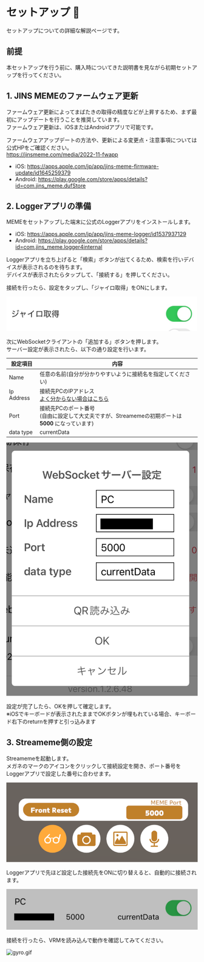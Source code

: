 ﻿# セットアップ 🔧

セットアップについての詳細な解説ページです。

## 前提

本セットアップを行う前に、購入時についてきた説明書を見ながら初期セットアップを行ってください。

## 1. JINS MEMEのファームウェア更新

ファームウェア更新によってまばたきの取得の精度などが上昇するため、まず最初にアップデートを行うことを推奨しています。  
ファームウェア更新は、iOSまたはAndroidアプリで可能です。

ファームウェアアップデートの方法や、更新による変更点・注意事項については公式HPをご確認ください。  
https://jinsmeme.com/media/2022-11-fwapp

- iOS: https://apps.apple.com/jp/app/jins-meme-firmware-update/id1645259379
- Android: https://play.google.com/store/apps/details?id=com.jins_meme.dufStore

## 2. Loggerアプリの準備

MEMEをセットアップした端末に公式のLoggerアプリをインストールします。

- iOS: https://apps.apple.com/jp/app/jins-meme-logger/id1537937129
- Android: https://play.google.com/store/apps/details?id=com.jins_meme.logger4internal

Loggerアプリを立ち上げると「検索」ボタンが出てくるため、検索を行いデバイスが表示されるのを待ちます。  
デバイスが表示されたらタップして、「接続する」を押してください。

接続を行ったら、設定をタップし、「ジャイロ取得」をONにします。

![gyro_on.png](img/gyro_on.png)

次にWebSocketクライアントの「追加する」ボタンを押します。  
サーバー設定が表示されたら、以下の通り設定を行います。

| 設定項目       | 内容                                                                        |
|------------|---------------------------------------------------------------------------|
| Name       | 任意の名前(自分が分かりやすいように接続名を指定してください)                                           |
| Ip Address | 接続先PCのIPアドレス<br/>[よく分からない場合はこちら](https://www.cman.jp/network/term/ip/p2/) 
| Port       | 接続先PCのポート番号<br/>(自由に設定して大丈夫ですが、Streamemeの初期ポートは **5000** になっています)         |
| data type  | currentData                                                               |

![websocket_config.png](img/websocket_config.png)

設定が完了したら、OKを押して確定します。  
※iOSでキーボードが表示されたままでOKボタンが埋もれている場合、キーボード右下のreturnを押すと引っ込みます

## 3. Streameme側の設定

Streamemeを起動します。  
メガネのマークのアイコンをクリックして接続設定を開き、ポート番号をLoggerアプリで設定した番号に合わせます。

![streameme_ws.png](img/streameme_ws.png)

Loggerアプリで先ほど設定した接続先をONに切り替えると、自動的に接続されます。

![send.png](img/send.png)

接続を行ったら、VRMを読み込んで動作を確認してみてください。

![gyro.gif](img/gyro.gif)